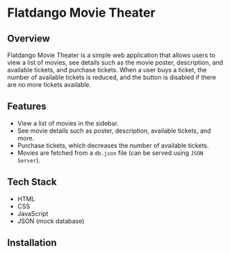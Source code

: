 # Flatdango Movie Theater

## Overview
Flatdango Movie Theater is a simple web application that allows users to view a list of movies, see details such as the movie poster, description, and available tickets, and purchase tickets. When a user buys a ticket, the number of available tickets is reduced, and the button is disabled if there are no more tickets available.

## Features
- View a list of movies in the sidebar.
- See movie details such as poster, description, available tickets, and more.
- Purchase tickets, which decreases the number of available tickets.
- Movies are fetched from a `db.json` file (can be served using `JSON Server`).

## Tech Stack
- HTML
- CSS
- JavaScript
- JSON (mock database)

## Installation


